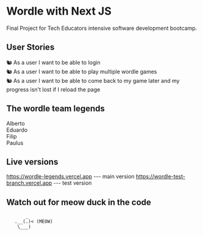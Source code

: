 # Wordle with Next JS

Final Project for Tech Educators intensive software development bootcamp.

## User Stories 

🐿️ As a user I want to be able to login  
🐿️ As a user I want to be able to play multiple wordle games  
🐿️ As a user I want to be able to come back to my game later and my progress isn't lost if I reload the page  

## The wordle team legends

Alberto  
Eduardo  
Filip  
Paulus  

## Live versions

https://wordle-legends.vercel.app --- main version
https://wordle-test-branch.vercel.app --- test version

## Watch out for meow duck in the code
           _   
       .__(.)< (MEOW)
        \___)